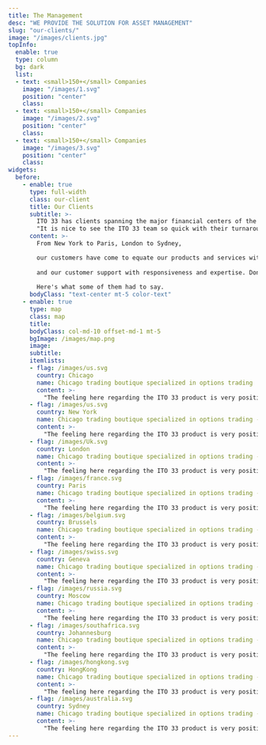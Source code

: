 ```yaml
---
title: The Management
desc: "WE PROVIDE THE SOLUTION FOR ASSET MANAGEMENT"
slug: "our-clients/"
image: "/images/clients.jpg"
topInfo:
  enable: true
  type: column
  bg: dark
  list:
  - text: <small>150+</small> Companies
    image: "/images/1.svg"
    position: "center"
    class: 
  - text: <small>150+</small> Companies
    image: "/images/2.svg"
    position: "center"
    class: 
  - text: <small>150+</small> Companies
    image: "/images/3.svg"
    position: "center"
    class: 
widgets:
  before:
    - enable: true
      type: full-width
      class: our-client
      title: Our Clients
      subtitle: >-
        ITO 33 has clients spanning the major financial centers of the world. <br>
        "It is nice to see the ITO 33 team so quick with their turnaround."<br> Large Swiss asset manager with a strong emphasis on convertible bonds"
      content: >-
        From New York to Paris, London to Sydney,    

        our customers have come to equate our products and services with quality and reliability,    
        
        and our customer support with responsiveness and expertise. Don't take our word for it, though.    
        
        Here's what some of them had to say.
      bodyClass: "text-center mt-5 color-text"
    - enable: true
      type: map
      class: map
      title: 
      bodyClass: col-md-10 offset-md-1 mt-5
      bgImage: /images/map.png  
      image:  
      subtitle:
      itemlists:
      - flag: /images/us.svg
        country: Chicago
        name: Chicago trading boutique specialized in options trading
        content: >-
          "The feeling here regarding the ITO 33 product is very positive on all levels, and we have been impressed with the results; moreover, we have been very pleased with the level of service and response, as we have always been presented with intelligent solutions to our problems and queries. Congratulations! "
      - flag: /images/us.svg
        country: New York
        name: Chicago trading boutique specialized in options trading -2 
        content: >-
          "The feeling here regarding the ITO 33 product is very positive on all levels, and we have been impressed with the results; moreover, we have been very pleased with the level of service and response, as we have always been presented with intelligent solutions to our problems and queries. Congratulations! "
      - flag: /images/Uk.svg
        country: London
        name: Chicago trading boutique specialized in options trading -3
        content: >-
          "The feeling here regarding the ITO 33 product is very positive on all levels, and we have been impressed with the results; moreover, we have been very pleased with the level of service and response, as we have always been presented with intelligent solutions to our problems and queries. Congratulations! "
      - flag: /images/france.svg
        country: Paris
        name: Chicago trading boutique specialized in options trading -4
        content: >-
          "The feeling here regarding the ITO 33 product is very positive on all levels, and we have been impressed with the results; moreover, we have been very pleased with the level of service and response, as we have always been presented with intelligent solutions to our problems and queries. Congratulations! "
      - flag: /images/belgium.svg
        country: Brussels
        name: Chicago trading boutique specialized in options trading -5
        content: >-
          "The feeling here regarding the ITO 33 product is very positive on all levels, and we have been impressed with the results; moreover, we have been very pleased with the level of service and response, as we have always been presented with intelligent solutions to our problems and queries. Congratulations! "
      - flag: /images/swiss.svg
        country: Geneva
        name: Chicago trading boutique specialized in options trading -6
        content: >-
          "The feeling here regarding the ITO 33 product is very positive on all levels, and we have been impressed with the results; moreover, we have been very pleased with the level of service and response, as we have always been presented with intelligent solutions to our problems and queries. Congratulations! "
      - flag: /images/russia.svg
        country: Moscow
        name: Chicago trading boutique specialized in options trading -7
        content: >-
          "The feeling here regarding the ITO 33 product is very positive on all levels, and we have been impressed with the results; moreover, we have been very pleased with the level of service and response, as we have always been presented with intelligent solutions to our problems and queries. Congratulations! "
      - flag: /images/southafrica.svg
        country: Johannesburg
        name: Chicago trading boutique specialized in options trading -8
        content: >-
          "The feeling here regarding the ITO 33 product is very positive on all levels, and we have been impressed with the results; moreover, we have been very pleased with the level of service and response, as we have always been presented with intelligent solutions to our problems and queries. Congratulations! "
      - flag: /images/hongkong.svg
        country: HongKong
        name: Chicago trading boutique specialized in options trading -9
        content: >-
          "The feeling here regarding the ITO 33 product is very positive on all levels, and we have been impressed with the results; moreover, we have been very pleased with the level of service and response, as we have always been presented with intelligent solutions to our problems and queries. Congratulations! "
      - flag: /images/australia.svg
        country: Sydney
        name: Chicago trading boutique specialized in options trading -10
        content: >-
          "The feeling here regarding the ITO 33 product is very positive on all levels, and we have been impressed with the results; moreover, we have been very pleased with the level of service and response, as we have always been presented with intelligent solutions to our problems and queries. Congratulations! "
---
```

